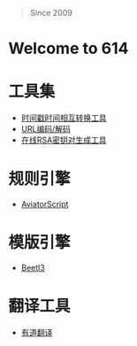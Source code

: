 > Since 2009

# Welcome to 614

# 工具集
- <a href="https://www.beijing-time.org/shijianchuo/" target="_blank">时间戳时间相互转换工具</a>
- <a href="https://tool.chinaz.com/tools/urlencode.aspx" target="_blank">URL编码/解码</a>
- <a href="https://uutool.cn/rsa-generate/" target="_blank">在线RSA密钥对生成工具</a>

# 规则引擎
- <a href="https://www.yuque.com/boyan-avfmj/aviatorscript" target="_blank">AviatorScript</a>

# 模版引擎
- <a href="https://www.kancloud.cn/xiandafu/beetl3_guide/1992542" target="_blank">Beetl3</a>

# 翻译工具
- <a href="https://fanyi.youdao.com/#/" target="_blank">有道翻译</a>



